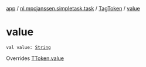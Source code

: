[app](../../index.md) / [nl.mpcjanssen.simpletask.task](../index.md) / [TagToken](index.md) / [value](.)

# value

`val value: `[`String`](https://kotlinlang.org/api/latest/jvm/stdlib/kotlin/-string/index.html)

Overrides [TToken.value](../-t-token/value.md)

